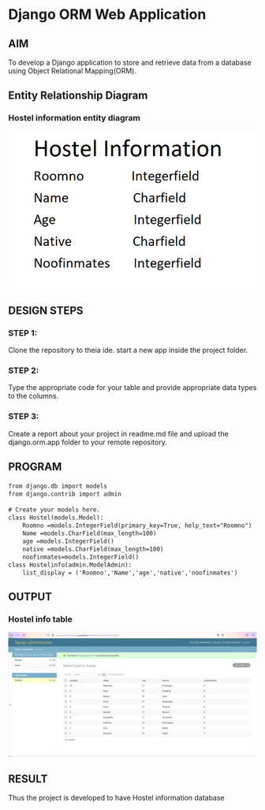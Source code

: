 # Django ORM Web Application

## AIM
To develop a Django application to store and retrieve data from a database using Object Relational Mapping(ORM).

## Entity Relationship Diagram
### Hostel information entity diagram
![hostel](Hostel.png)

## DESIGN STEPS

### STEP 1:
Clone the repository to theia ide. start a new app inside the project folder.

### STEP 2:
Type the appropriate code for your table and provide appropriate data types to the columns.

### STEP 3:
Create a report about your project in readme.md file and upload the django.orm.app folder to your remote repository.

## PROGRAM
```
from django.db import models
from django.contrib import admin

# Create your models here.
class Hostel(models.Model):
    Roomno =models.IntegerField(primary_key=True, help_text="Roomno")
    Name =models.CharField(max_length=100)
    age =models.IntegerField()
    native =models.CharField(max_length=100)
    noofinmates=models.IntegerField()
class Hostelinfo(admin.ModelAdmin):
    list_display = ('Roomno','Name','age','native','noofinmates')
```

## OUTPUT
### Hostel info table
![output](ORM.png)

## RESULT
Thus the project is developed to have Hostel information database
